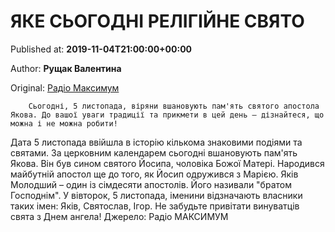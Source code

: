 
# ЯКЕ СЬОГОДНІ РЕЛІГІЙНЕ СВЯТО

Published at: **2019-11-04T21:00:00+00:00**

Author: **Рущак Валентина**

Original: [Радіо Максимум](https://maximum.fm/5-listopada-yake-sogodni-svyato-tradiciyi-zaboroni-i-prikmeti_n169007)


        Сьогодні, 5 листопада, віряни вшановують пам'ять святого апостола Якова. До вашої уваги традиції та прикмети в цей день – дізнайтеся, що можна і не можна робити!
      
Дата 5 листопада ввійшла в історію кількома знаковими подіями та святами.
За церковним календарем сьогодні вшановують пам'ять Якова. Він був сином святого Йосипа, чоловіка Божої Матері. Народився майбутній апостол ще до того, як Йосип одружився з Марією. Яків Молодший – один із сімдесяти апостолів. Його називали "братом Господнім".
У вівторок, 5 листопада, іменини відзначають власники таких імен: Яків, Святослав, Ігор. Не забудьте привітати винуватців свята з Днем ангела!
Джерело: Радіо МАКСИМУМ

